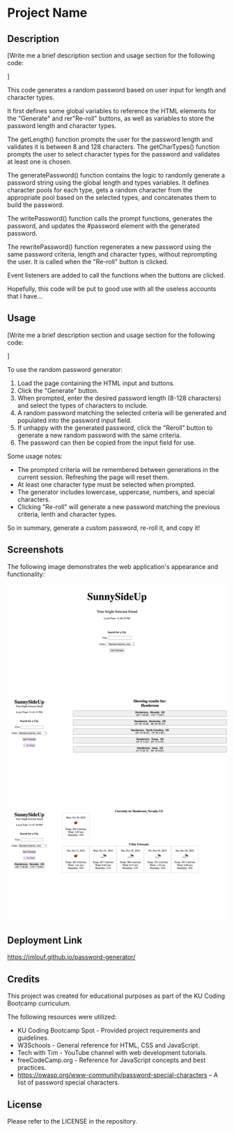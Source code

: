 # Project Name

## Description

[Write me a brief description section and usage section for the following code:

<insert code>]

This code generates a random password based on user input for length and character types.

It first defines some global variables to reference the HTML elements for the "Generate" and rer"Re-roll" buttons, as well as variables to store the password length and character types.

The getLength() function prompts the user for the password length and validates it is between 8 and 128 characters. The getCharTypes() function prompts the user to select character types for the password and validates at least one is chosen.

The generatePassword() function contains the logic to randomly generate a password string using the global length and types variables. It defines character pools for each type, gets a random character from the appropriate pool based on the selected types, and concatenates them to build the password.

The writePassword() function calls the prompt functions, generates the password, and updates the #password element with the generated password.

The rewritePassword() function regenerates a new password using the same password criteria, length and character types, without reprompting the user. It is called when the "Re-roll" button is clicked.

Event listeners are added to call the functions when the buttons are clicked.

Hopefully, this code will be put to good use with all the useless accounts that I have...

## Usage

[Write me a brief description section and usage section for the following code:

<insert code>]

To use the random password generator:

1. Load the page containing the HTML input and buttons.
2. Click the "Generate" button.
3. When prompted, enter the desired password length (8-128 characters) and select the types of characters to include.
4. A random password matching the selected criteria will be generated and populated into the password input field.
5. If unhappy with the generated password, click the "Reroll" button to generate a new random password with the same criteria.
6. The password can then be copied from the input field for use.

Some usage notes:

- The prompted criteria will be remembered between generations in the current session. Refreshing the page will reset them.
- At least one character type must be selected when prompted.
- The generator includes lowercase, uppercase, numbers, and special characters.
- Clicking "Re-roll" will generate a new password matching the previous criteria, lenth and character types.

So in summary, generate a custom password, re-roll it, and copy it!

## Screenshots

The following image demonstrates the web application's appearance and functionality:

![Alt text](./assets/images/mockup-1.png)
![Alt text](./assets/images/mockup-2.png)
![Alt text](./assets/images/mockup-3.png)

## Deployment Link

https://jmlouf.github.io/password-generator/

## Credits

This project was created for educational purposes as part of the KU Coding Bootcamp curriculum.

The following resources were utilized:

- KU Coding Bootcamp Spot - Provided project requirements and guidelines.
- W3Schools - General reference for HTML, CSS and JavaScript.
- Tech with Tim - YouTube channel with web development tutorials.
- freeCodeCamp.org - Reference for JavaScript concepts and best practices.
- https://owasp.org/www-community/password-special-characters – A list of password special characters.

## License

Please refer to the LICENSE in the repository.
